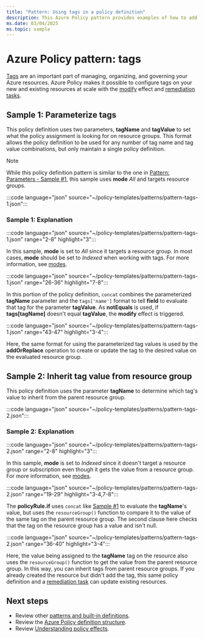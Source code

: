 ```yaml
---
title: "Pattern: Using tags in a policy definition"
description: This Azure Policy pattern provides examples of how to add parameterized tags or inherit tags from a resource group in a policy definition.
ms.date: 03/04/2025
ms.topic: sample
---
```

# Azure Policy pattern: tags

[Tags](/azure/azure-resource-manager/management/tag-resources) are an important part of
managing, organizing, and governing your Azure resources. Azure Policy makes it possible to
configure tags on your new and existing resources at scale with the
[modify](../concepts/effect-modify.md) effect and
[remediation tasks](../how-to/remediate-resources.md).

## Sample 1: Parameterize tags

This policy definition uses two parameters, **tagName** and **tagValue** to set what the policy
assignment is looking for on resource groups. This format allows the policy definition to be used
for any number of tag name and tag value combinations, but only maintain a single policy definition.

> [!NOTE]
> While this policy definition pattern is similar to the one in
> [Pattern: Parameters - Sample #1](./pattern-parameters.md#sample-1-string-parameters), this sample
> uses **mode** _All_ and targets resource groups.

:::code language="json" source="~/policy-templates/patterns/pattern-tags-1.json":::

### Sample 1: Explanation

:::code language="json" source="~/policy-templates/patterns/pattern-tags-1.json" range="2-8" highlight="3":::

In this sample, **mode** is set to _All_ since it targets a resource group. In most cases, **mode**
should be set to _Indexed_ when working with tags. For more information, see
[modes](../concepts/definition-structure-basics.md#resource-manager-modes).

:::code language="json" source="~/policy-templates/patterns/pattern-tags-1.json" range="26-36" highlight="7-8":::

In this portion of the policy definition, `concat` combines the parameterized **tagName** parameter
and the `tags['name']` format to tell **field** to evaluate that tag for the parameter **tagValue**.
As **notEquals** is used, if **tags\[tagName\]** doesn't equal **tagValue**, the **modify** effect
is triggered.

:::code language="json" source="~/policy-templates/patterns/pattern-tags-1.json" range="43-47" highlight="3-4":::

Here, the same format for using the parameterized tag values is used by the **addOrReplace**
operation to create or update the tag to the desired value on the evaluated resource group.

## Sample 2: Inherit tag value from resource group

This policy definition uses the parameter **tagName** to determine which tag's value to inherit from
the parent resource group.

:::code language="json" source="~/policy-templates/patterns/pattern-tags-2.json":::

### Sample 2: Explanation

:::code language="json" source="~/policy-templates/patterns/pattern-tags-2.json" range="2-8" highlight="3":::

In this sample, **mode** is set to _Indexed_ since it doesn't target a resource group or
subscription even though it gets the value from a resource group. For more information, see
[modes](../concepts/definition-structure-basics.md#mode).

:::code language="json" source="~/policy-templates/patterns/pattern-tags-2.json" range="19-29" highlight="3-4,7-8":::

The **policyRule.if** uses `concat` like [Sample #1](#sample-1-parameterize-tags) to evaluate the
**tagName**'s value, but uses the `resourceGroup()` function to compare it to the value of the same
tag on the parent resource group. The second clause here checks that the tag on the resource group
has a value and isn't null.

:::code language="json" source="~/policy-templates/patterns/pattern-tags-2.json" range="36-40" highlight="3-4":::

Here, the value being assigned to the **tagName** tag on the resource also uses the
`resourceGroup()` function to get the value from the parent resource group. In this way, you can
inherit tags from parent resource groups. If you already created the resource but didn't add the
tag, this same policy definition and a [remediation task](../how-to/remediate-resources.md) can
update existing resources.

## Next steps

- Review other [patterns and built-in definitions](./index.md).
- Review the [Azure Policy definition structure](../concepts/definition-structure-basics.md).
- Review [Understanding policy effects](../concepts/effect-basics.md).
